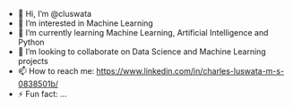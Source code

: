 - 👋 Hi, I’m @cluswata
- 👀 I’m interested in Machine Learning
- 🌱 I’m currently learning Machine Learning, Artificial Intelligence and Python
- 💞️ I’m looking to collaborate on Data Science and Machine Learning projects
- 📫 How to reach me: https://www.linkedin.com/in/charles-luswata-m-s-0838501b/
- ⚡ Fun fact: ...

<!---
cluswata/cluswata is a ✨ special ✨ repository because its `README.md` (this file) appears on your GitHub profile.
You can click the Preview link to take a look at your changes.
--->
